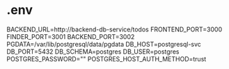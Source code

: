 # .env

BACKEND_URL=http://backend-db-service/todos
FRONTEND_PORT=3000
FINDER_PORT=3001
BACKEND_PORT=3002
PGDATA=/var/lib/postgresql/data/pgdata
DB_HOST=postgresql-svc
DB_PORT=5432
DB_SCHEMA=postgres
DB_USER=postgres
POSTGRES_PASSWORD=""
POSTGRES_HOST_AUTH_METHOD=trust